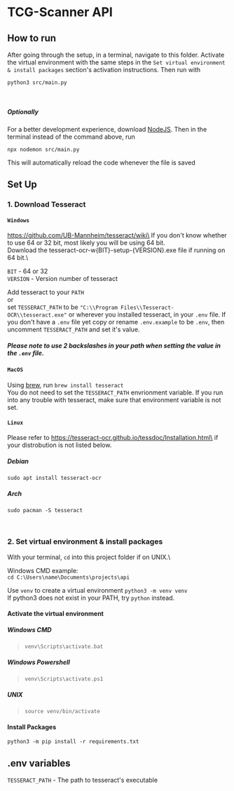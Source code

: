 # TCG-Scanner API

## How to run

After going through the setup, in a terminal,
navigate to this folder. Activate the virtual environment with the same steps
in the `Set virtual environment & install packages` section's activation instructions.
Then run with

```
python3 src/main.py
```

<br>

##### Optionally
For a better development experience, download [NodeJS](https://nodejs.org/en/download/). Then in the terminal instead of the command above, run

```
npx nodemon src/main.py
```

This will automatically reload the code whenever the file is saved

## Set Up

### 1. Download Tesseract

#### `Windows`

https://github.com/UB-Mannheim/tesseract/wiki\
If you don't know whether to use 64 or 32 bit, most likely you will be using 64 bit.\
Download the tesseract-ocr-w{BIT}-setup-{VERSION}.exe file if running on 64 bit.\

`BIT` - 64 or 32\
`VERSION` - Version number of tesseract

Add tesseract to your `PATH`\
or\
set `TESSERACT_PATH` to be
`"C:\\Program Files\\Tesseract-OCR\\tesseract.exe"` or wherever you installed tesseract,
in your `.env` file. If you don't have a `.env` file yet copy or rename `.env.example`
to be `.env`, then uncomment `TESSERACT_PATH` and set it's value.

##### Please note to use 2 backslashes in your path when setting the value in the `.env` file.

#### `MacOS`

Using [brew](https://brew.sh/), run `brew install tesseract`\
You do not need to set the `TESSERACT_PATH` envrionment variable.
If you run into any trouble with tesseract, make sure that environment variable
is not set.

#### `Linux`

Please refer to https://tesseract-ocr.github.io/tessdoc/Installation.html\
if your distrobution is not listed below.

##### Debian

`sudo apt install tesseract-ocr`

##### Arch

`sudo pacman -S tesseract`

 <br>

### 2. Set virtual environment & install packages

With your terminal, `cd` into this project folder if on UNIX.\

Windows CMD example:\
`cd C:\Users\name\Documents\projects\api`

Use `venv` to create a virtual environment
`python3 -m venv venv`\
If python3 does not exist in your PATH, try `python` instead.

#### Activate the virtual environment

##### Windows CMD

> `venv\Scripts\activate.bat`

##### Windows Powershell

> `venv\Scripts\activate.ps1`

##### UNIX

> `source venv/bin/activate`

#### Install Packages

`python3 -m pip install -r requirements.txt`

## .env variables

`TESSERACT_PATH` - The path to tesseract's executable
